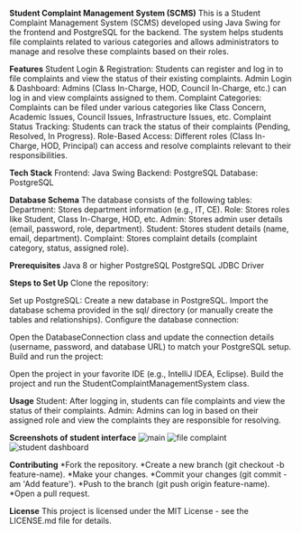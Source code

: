 **Student Complaint Management System (SCMS)**
This is a Student Complaint Management System (SCMS) developed using Java Swing for the frontend and PostgreSQL for the backend. The system helps students file complaints related to various categories and allows administrators to manage and resolve these complaints based on their roles.

**Features**
Student Login & Registration: Students can register and log in to file complaints and view the status of their existing complaints.
Admin Login & Dashboard: Admins (Class In-Charge, HOD, Council In-Charge, etc.) can log in and view complaints assigned to them.
Complaint Categories: Complaints can be filed under various categories like Class Concern, Academic Issues, Council Issues, Infrastructure Issues, etc.
Complaint Status Tracking: Students can track the status of their complaints (Pending, Resolved, In Progress).
Role-Based Access: Different roles (Class In-Charge, HOD, Principal) can access and resolve complaints relevant to their responsibilities.

**Tech Stack**
Frontend: Java Swing
Backend: PostgreSQL
Database: PostgreSQL

**Database Schema**
The database consists of the following tables:
Department: Stores department information (e.g., IT, CE).
Role: Stores roles like Student, Class In-Charge, HOD, etc.
Admin: Stores admin user details (email, password, role, department).
Student: Stores student details (name, email, department).
Complaint: Stores complaint details (complaint category, status, assigned role).

**Prerequisites**
Java 8 or higher
PostgreSQL
PostgreSQL JDBC Driver


**Steps to Set Up**
Clone the repository:

Set up PostgreSQL:
Create a new database in PostgreSQL.
Import the database schema provided in the sql/ directory (or manually create the tables and relationships).
Configure the database connection:

Open the DatabaseConnection class and update the connection details (username, password, and database URL) to match your PostgreSQL setup.
Build and run the project:

Open the project in your favorite IDE (e.g., IntelliJ IDEA, Eclipse).
Build the project and run the StudentComplaintManagementSystem class.

**Usage**
Student: After logging in, students can file complaints and view the status of their complaints.
Admin: Admins can log in based on their assigned role and view the complaints they are responsible for resolving.

**Screenshots of student interface**
![main](https://github.com/user-attachments/assets/e89fa240-f488-44a7-95d6-0e76b2e1a60c)
![file complaint](https://github.com/user-attachments/assets/c5a01851-4fb8-4851-8e53-801adc7cf39f)
![student dashboard](https://github.com/user-attachments/assets/c69a67b3-1bb0-43c7-9dfb-e55296ef84bd)


**Contributing**
*Fork the repository.
*Create a new branch (git checkout -b feature-name).
*Make your changes.
*Commit your changes (git commit -am 'Add feature').
*Push to the branch (git push origin feature-name).
*Open a pull request.

**License**
This project is licensed under the MIT License - see the LICENSE.md file for details.



